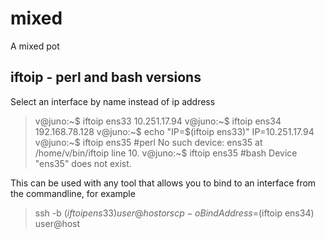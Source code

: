 # mixed
A mixed pot

## iftoip - perl and bash versions
Select an interface by name instead of ip address
> v@juno:~$ iftoip ens33
> 10.251.17.94
> v@juno:~$ iftoip ens34
> 192.168.78.128
> v@juno:~$ echo "IP=$(iftoip ens33)"
> IP=10.251.17.94
> v@juno:~$ iftoip ens35 #perl
> No such device: ens35 at /home/v/bin/iftoip line 10.
> v@juno:~$ iftoip ens35 #bash
> Device "ens35" does not exist.    

This can be used with any tool that allows you to bind to an interface from the commandline, for example
> ssh -b $(iftoip ens33) user@host
or
> scp -o BindAddress=$(iftoip ens34) user@host

